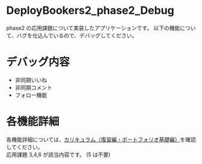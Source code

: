 # DeployBookers2_phase2_Debug

phase2 の応用課題について実装したアプリケーションです。
以下の機能について、バグを仕込んでいるので、デバッグしてください。

# デバッグ内容

- 非同期いいね
- 非同期コメント
- フォロー機能

# 各機能詳細

各機能詳細については、[カリキュラム（復習編・ポートフォリオ基礎編）](https://web-camp.online/lesson/curriculums/250/chapters/115)を確認してください。  
応用課題 3,4,6 が該当内容です。 (5 は不要)

